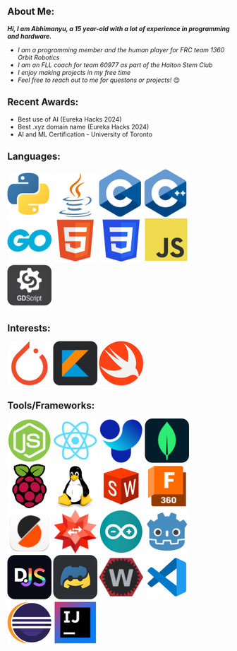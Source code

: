 ## About Me:

***Hi, I am Abhimanyu, a 15 year-old with a lot of experience in programming and hardware.***

 - _I am a programming member and the human player for FRC team 1360 Orbit Robotics_
 - _I am an FLL coach for team 60977 as part of the Halton Stem Club_
 - _I enjoy making projects in my free time_
 - _Feel free to reach out to me for questons or projects!_ 😊

 
  
   

## Recent Awards:

 - Best use of AI (Eureka Hacks 2024)
 - Best .xyz domain name (Eureka Hacks 2024)
 - AI and ML Certification - University of Toronto




## Languages:

![Python Logo](Python_logo_small_1inch_mrk2.png) ![java Logo](Java_logo_small_1inch_mrk2.png) ![C Logo](https://github.com/MadRobin13/Assets/blob/0a5f474f357b84a6b4f2640ce35036a337d645e5/readme_imgs/C_logo_small_1inch.png) ![C++ logo](https://github.com/MadRobin13/Assets/blob/0a5f474f357b84a6b4f2640ce35036a337d645e5/readme_imgs/C%2B%2B_logo_small_1inch.png) ![GO Logo](https://github.com/MadRobin13/Assets/blob/0a5f474f357b84a6b4f2640ce35036a337d645e5/readme_imgs/GO_logo_small_1inch.png) ![HTML Logo](HTML_logo_small_1inch.png) ![CSS Logo](https://github.com/MadRobin13/Assets/blob/0a5f474f357b84a6b4f2640ce35036a337d645e5/readme_imgs/CSS_logo_small_1inch.png) ![JavaScript Logo](JS_logo_small_1inch.png) ![GDScript Logo](https://github.com/MadRobin13/Assets/blob/0a5f474f357b84a6b4f2640ce35036a337d645e5/readme_imgs/GDScript_logo_small_1inch.png)
 
 
 
 
## Interests:

![Pytorch Logo](Pytorch_logo_small_1inch.png) ![Kotlin Logo](Kotlin_logo_small_1inch.png) ![Swift Logo](Swift_logo_small_1inch.png)
 
 
 
 
## Tools/Frameworks:

![Node.js logo](Node_logo_small_1inch.png) ![React Logo](React_logo_small_1inch.png) ![Ultralytics Logo](Ultralytics_logo_small_1inch.png) ![Mongo Logo](Mongo_logo_small_1inch.png) ![Raspberry Pi](Rasp_logo_small_1inch.png) ![Linux Logo](Linux_logo_small_1inch.png) ![Solidworks Logo](SolidWorks_logo_small_1inch.png) ![Fusion 360 logo](https://github.com/MadRobin13/Assets/blob/0a5f474f357b84a6b4f2640ce35036a337d645e5/readme_imgs/Fusion_360_logo_small_1inch_mrk2.png) ![Prusa Slicer Logo](Prusa_Slicer_logo_small_1inch.png) ![Wolfram Logo](Wolfram_logo_small_1inch_mrk2.png) ![Arduino Logo](https://github.com/MadRobin13/Assets/blob/0a5f474f357b84a6b4f2640ce35036a337d645e5/readme_imgs/Arduino_logo_small_1inch.png) ![Godot Logo](Godot_logo_small_1inch.png) ![discord.js Logo](discordjs_logo_small_1inch.png) ![discord.py Logo](discordpy_logo_small_1inch.png) ![WPILib Logo](wpilib_logo_small_1inch.png) ![VSCode Logo](VSCode_logo_small_1inch.png) ![Eclipse Logo](https://github.com/MadRobin13/Assets/blob/0a5f474f357b84a6b4f2640ce35036a337d645e5/readme_imgs/Eclipse_logo_small_1inch.png) ![IntelliJ Logo](IntelliJ_logo_small_1inch.png)

